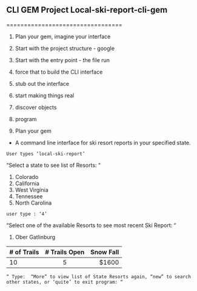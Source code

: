 ## CLI GEM Project	Local-ski-report-cli-gem
=================================

1. Plan your gem, imagine your interface
2.  Start with the project structure - google
3. Start with the entry point - the file run
4. force that to build the CLI interface
5. stub out the interface
6. start making things real
7. discover objects
8. program


1. Plan your gem
- A command line interface for ski resort reports in your specified state.

```
User types ‘local-ski-report’
```

“Select a state to see list of Resorts: “
1. Colorado
2. California
3. West Virginia 
4. Tennessee
5. North Carolina

```
user type : ‘4’
```

“Select one of the available Resorts to see most recent Ski Report: “
1. Ober Gatlinburg


| # of Trails   | # Trails Open | Snow Fall  |
| ------------- |:-------------:| ----------:|
| 10            | 5             | $1600      |
  
```
“ Type:  “More” to view list of State Resorts again, “new” to search other states, or ‘quite’ to exit program: “
```
